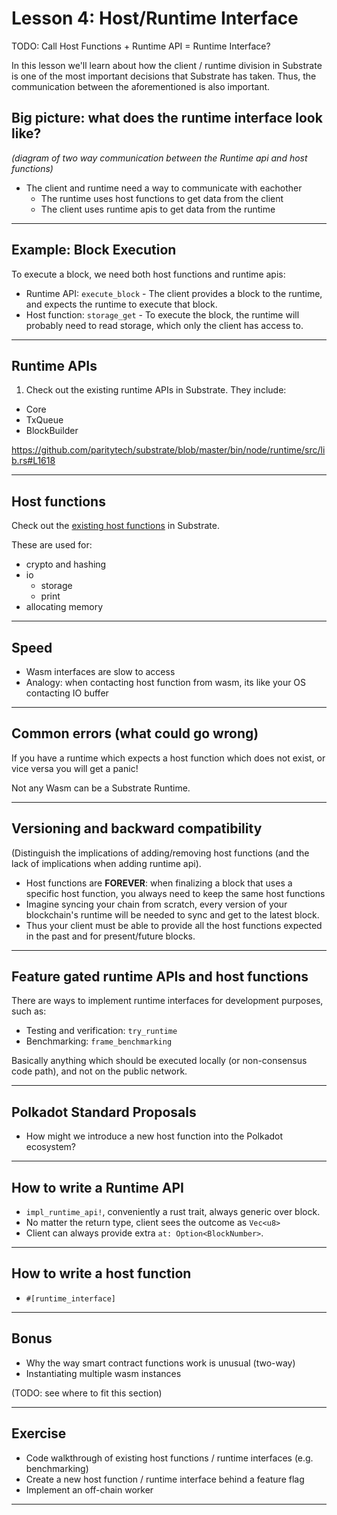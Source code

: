 <!-- ## Core Ideas to Convey

- (Recap the big picture, then) Runtime api and host functions: two way communication (diagram)
- Most notable runtime apis worth mentioning
    - Core (VERSION!)
    - TxQueue
    - BlockBuilder
    - and maybe: metadata, offchain workers, inherents, benchmarking
- Most notable host functions worth mentioning
    - crypto and hashing
    - io
        - storage
        - print
    - allocating memory
    - smart contract function (works in an interesting and unusual way- two-way)
    - instantiating multiple wasm instances
 -->
# Lesson 4: Host/Runtime Interface

TODO: Call Host Functions + Runtime API = Runtime Interface?

In this lesson we'll learn about how the client / runtime division in Substrate is one of the most important decisions that Substrate has taken. Thus, the communication between the aforementioned is also important.

## Big picture: what does the runtime interface look like?

_(diagram of two way communication between the Runtime api and host functions)_

* The client and runtime need a way to communicate with eachother
	* The runtime uses host functions to get data from the client
	* The client uses runtime apis to get data from the runtime

---
## Example: Block Execution

To execute a block, we need both host functions and runtime apis:

* Runtime API: `execute_block` - The client provides a block to the runtime, and expects the runtime
  to execute that block.
* Host function: `storage_get` - To execute the block, the runtime will probably need to read
  storage, which only the client has access to.

---

## Runtime APIs

1. Check out the existing runtime APIs in Substrate. They include:

* Core
* TxQueue
* BlockBuilder

https://github.com/paritytech/substrate/blob/master/bin/node/runtime/src/lib.rs#L1618

---

## Host functions

Check out the [existing host
functions](https://github.com/paritytech/substrate/blob/master/primitives/io/src/lib.rs) in
Substrate.

These are used for:

* crypto and hashing
* io
    * storage
    * print
* allocating memory

---

## Speed

* Wasm interfaces are slow to access
* Analogy: when contacting host function from wasm, its like your OS contacting IO buffer

---

## Common errors (what could go wrong)

If you have a runtime which expects a host function which does not exist, or vice versa you will get a panic!

Not any Wasm can be a Substrate Runtime.

---
## Versioning and backward compatibility

(Distinguish the implications of adding/removing host functions (and the lack of implications when
adding runtime api).

* Host functions are **FOREVER**: when finalizing a block that uses a specific host function, you always
  need to keep the same host functions
* Imagine syncing your chain from scratch, every version of your blockchain's runtime will be needed
  to sync and get to the latest block.
* Thus your client must be able to provide all the host functions expected in the past and for
  present/future blocks.

---
## Feature gated runtime APIs and host functions

There are ways to implement runtime interfaces for development purposes, such as:
* Testing and verification: `try_runtime`
* Benchmarking: `frame_benchmarking`

Basically anything which should be executed locally (or non-consensus code path), and not on the public network.

---
## Polkadot Standard Proposals

* How might we introduce a new host function into the Polkadot ecosystem?

---

## How to write a Runtime API

* `impl_runtime_api!`, conveniently a rust trait, always generic over block.
* No matter the return type, client sees the outcome as `Vec<u8>`
* Client can always provide extra `at: Option<BlockNumber>`.

---
## How to write a host function

* `#[runtime_interface]`

---

## Bonus

* Why the way smart contract functions work is unusual (two-way)
* Instantiating multiple wasm instances

(TODO: see where to fit this section)

---
## Exercise

* Code walkthrough of existing host functions / runtime interfaces (e.g. benchmarking)
* Create a new host function / runtime interface behind a feature flag
* Implement an off-chain worker

---
